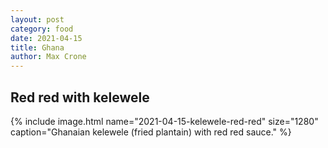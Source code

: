 ```yaml
---
layout: post
category: food
date: 2021-04-15
title: Ghana
author: Max Crone
---
```


## Red red with kelewele

{% include image.html name="2021-04-15-kelewele-red-red" size="1280" caption="Ghanaian kelewele (fried plantain) with red red sauce." %}



